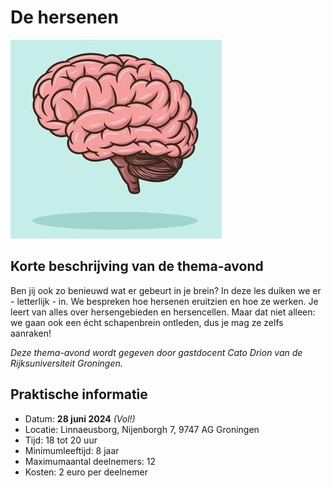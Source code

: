 # De hersenen

![hersenen](hersenen.jpg)

## Korte beschrijving van de thema-avond
Ben jij ook zo benieuwd wat er gebeurt in je brein? In deze les duiken we er - letterlijk - in. We bespreken hoe hersenen eruitzien en hoe ze werken. Je leert van alles over hersengebieden en hersencellen. Maar dat niet alleen: we gaan ook een écht schapenbrein ontleden, dus je mag ze zelfs aanraken!

*Deze thema-avond wordt gegeven door gastdocent Cato Drion van de Rijksuniversiteit Groningen.*

## Praktische informatie
- Datum: **28 juni 2024** *(Vol!)*
- Locatie: Linnaeusborg, Nijenborgh 7, 9747 AG Groningen
- Tijd: 18 tot 20 uur
- Minimumleeftijd: 8 jaar
- Maximumaantal deelnemers: 12
- Kosten: 2 euro per deelnemer

